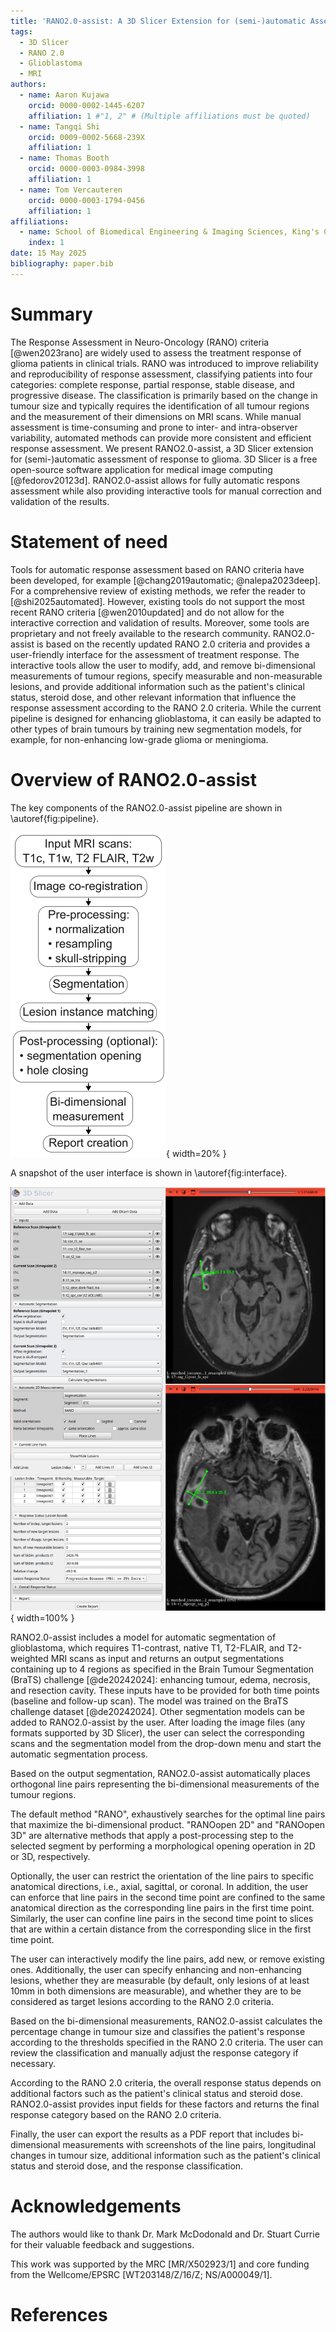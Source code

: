 ```yaml
---
title: 'RANO2.0-assist: A 3D Slicer Extension for (semi-)automatic Assessment of Response to Glioma Treatment'
tags:
  - 3D Slicer
  - RANO 2.0
  - Glioblastoma
  - MRI
authors:
  - name: Aaron Kujawa
    orcid: 0000-0002-1445-6207
    affiliation: 1 #"1, 2" # (Multiple affiliations must be quoted)
  - name: Tangqi Shi
    orcid: 0009-0002-5668-239X
    affiliation: 1
  - name: Thomas Booth
    orcid: 0000-0003-0984-3998
    affiliation: 1
  - name: Tom Vercauteren
    orcid: 0000-0003-1794-0456
    affiliation: 1
affiliations:
  - name: School of Biomedical Engineering & Imaging Sciences, King's College London, United Kingdom
    index: 1
date: 15 May 2025
bibliography: paper.bib
---
```


# Summary
The Response Assessment in Neuro-Oncology (RANO) criteria [@wen2023rano] are widely used to assess the treatment response of glioma patients in clinical trials.
RANO was introduced to improve reliability and reproducibility of response assessment, classifying patients into four categories: complete response, partial response, stable disease, and progressive disease.
The classification is primarily based on the change in tumour size and typically requires the identification of all tumour regions and the measurement of their dimensions on MRI scans.
While manual assessment is time-consuming and prone to inter- and intra-observer variability, automated methods can provide more consistent and efficient response assessment.
We present RANO2.0-assist, a 3D Slicer extension for (semi-)automatic assessment of response to glioma. 3D Slicer  is a free open-source software application for medical image computing [@fedorov20123d]. 
RANO2.0-assist allows for fully automatic respons assessment while also providing interactive tools for manual correction and validation of the results.

# Statement of need
Tools for automatic response assessment based on RANO criteria have been developed, for example [@chang2019automatic; @nalepa2023deep]. For a comprehensive review of 
existing methods, we refer the reader to [@shi2025automated].
However, existing tools do not support the most recent RANO criteria [@wen2010updated] and do not allow for the interactive correction and validation of results.
Moreover, some tools are proprietary and not freely available to the research community.
RANO2.0-assist is based on the recently updated RANO 2.0 criteria and provides a user-friendly interface for the assessment of treatment response.
The interactive tools allow the user to modify, add, and remove bi-dimensional measurements of tumour regions, specify measurable and non-measurable lesions, and provide additional information
such as the patient's clinical status, steroid dose, and other relevant information that influence the response assessment according to the RANO 2.0 criteria.
While the current pipeline is designed for enhancing glioblastoma, it can easily be adapted to other types of brain tumours by training new segmentation models, for example, for
non-enhancing low-grade glioma or meningioma.

# Overview of RANO2.0-assist
The key components of the RANO2.0-assist pipeline are shown in \autoref{fig:pipeline}.

![RANO2.0-assist pipeline.\label{fig:pipeline}](pipeline.png){ width=20% }

A snapshot of the user interface is shown in \autoref{fig:interface}.

![RANO2.0-assist user interface.\label{fig:interface}](ui-screenshot.png){ width=100% }

RANO2.0-assist includes a model for automatic segmentation of glioblastoma, which requires T1-contrast, native T1, T2-FLAIR, and T2-weighted MRI 
scans as input and returns an output segmentations containing up to 4 regions as specified in the Brain Tumour Segmentation (BraTS) challenge [@de20242024]: 
enhancing tumour, edema, necrosis, and resection cavity. These inputs have to be provided for both time points (baseline and follow-up scan).
The model was trained on the BraTS challenge dataset [@de20242024]. Other segmentation models can be added to RANO2.0-assist by the user.
After loading the image files (any formats supported by 3D Slicer), the user can select the corresponding scans and the
segmentation model from the drop-down menu and start the automatic segmentation process.

Based on the output segmentation, RANO2.0-assist automatically places orthogonal line pairs representing the 
bi-dimensional measurements of the tumour regions. 

The default method "RANO", exhaustively searches for the optimal line pairs that maximize the bi-dimensional product.
"RANOopen 2D" and "RANOopen 3D" are alternative methods that apply a post-processing step to the selected segment by 
performing a morphological opening operation in 2D or 3D, respectively. 

Optionally, the user can restrict the orientation of the line pairs to specific anatomical directions, i.e., axial, sagittal, or coronal.
In addition, the user can enforce that line pairs in the second time point are confined to the same anatomical direction 
as the corresponding line pairs in the first time point. Similarly, the user can confine line pairs in the second time point
to slices that are within a certain distance from the corresponding slice in the first time point.

The user can interactively modify the line pairs, add new, or remove existing ones.
Additionally, the user can specify enhancing and non-enhancing lesions, whether they are measurable (by default, only lesions 
of at least 10mm in both dimensions are measurable), and whether they 
are to be considered as target lesions according to the RANO 2.0 criteria.

Based on the bi-dimensional measurements, RANO2.0-assist calculates the percentage change in tumour size and classifies the
patient's response according to the thresholds specified in the RANO 2.0 criteria.
The user can review the classification and manually adjust the response category if necessary. 

According to the RANO 2.0 criteria, the overall response status depends on additional factors such as the patient's 
clinical status and steroid dose. 
RANO2.0-assist provides input fields for these factors and returns the final response category based on the RANO 2.0 criteria.

Finally, the user can export the results as a PDF report that includes 
bi-dimensional measurements with screenshots of the line pairs,
longitudinal changes in tumour size,
additional information such as the patient's clinical status and steroid dose, 
and the response classification.

# Acknowledgements
The authors would like to thank
Dr. Mark McDodonald and
Dr. Stuart Currie
for their valuable feedback and suggestions.

This work was supported by the MRC [MR/X502923/1] and core funding from the Wellcome/EPSRC [WT203148/Z/16/Z; NS/A000049/1].

# References

